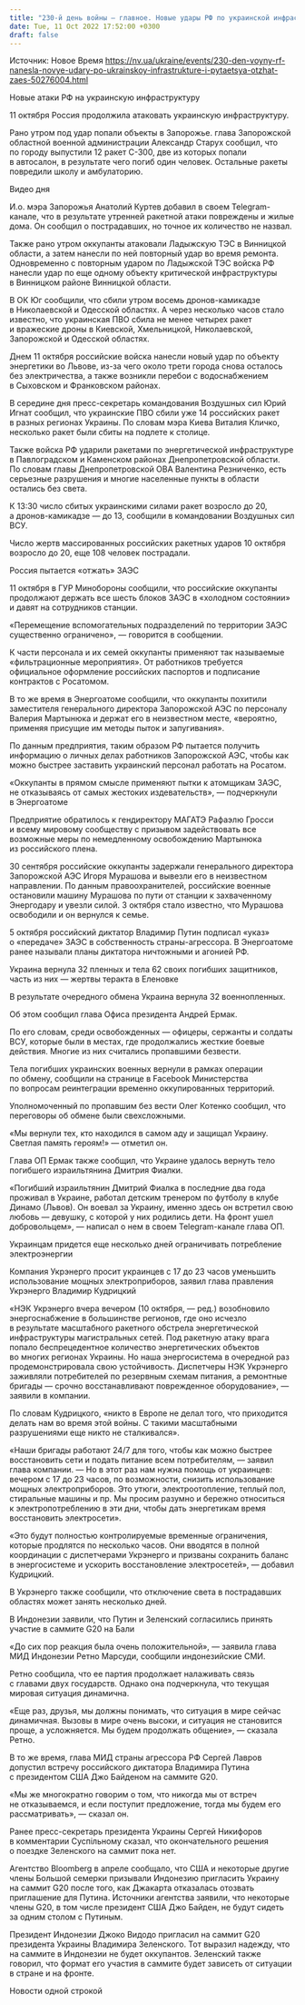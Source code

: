 ```yaml
---
title: "230-й день войны — главное. Новые удары РФ по украинской инфраструктуре и попытки «отжать» ЗАЭС, Украина вернула тела 62 погибших бойцов"
date: Tue, 11 Oct 2022 17:52:00 +0300
draft: false
---
```

Источник: Новое Время https://nv.ua/ukraine/events/230-den-voyny-rf-nanesla-novye-udary-po-ukrainskoy-infrastrukture-i-pytaetsya-otzhat-zaes-50276004.html


 Новые атаки РФ на украинскую инфраструктуру

11 октября Россия продолжила атаковать украинскую инфраструктуру.

Рано утром под удар попали объекты в Запорожье. глава Запорожской областной военной администрации Александр Старух сообщил, что по городу выпустили 12 ракет С-300, две из которых попали в автосалон, в результате чего погиб один человек. Остальные ракеты повредили школу и амбулаторию.

 Видео дня   

 И.о. мэра Запорожья Анатолий Куртев добавил в своем Telegram-канале, что в результате утренней ракетной атаки повреждены и жилые дома. Он сообщил о пострадавших, но точное их количество не назвал.

 Также рано утром оккупанты атаковали Ладыжскую ТЭС в Винницкой области, а затем нанесли по ней повторный удар во время ремонта. Одновременно с повторным ударом по Ладыжской ТЭС войска РФ нанесли удар по еще одному объекту критической инфраструктуры в Винницком районе Винницкой области.

В ОК Юг сообщили, что сбили утром восемь дронов-камикадзе в Николаевской и Одесской областях. А через несколько часов стало известно, что украинская ПВО сбила не менее четырех ракет и вражеские дроны в Киевской, Хмельницкой, Николаевской, Запорожской и Одесской областях.

 Днем 11 октября российские войска нанесли новый удар по объекту энергетики во Львове, из-за чего около трети города снова осталось без электричества, а также возникли перебои с водоснабжением в Сыховском и Франковском районах.

В середине дня пресс-секретарь командования Воздушных сил Юрий Игнат сообщил, что украинские ПВО сбили уже 14 российских ракет в разных регионах Украины. По словам мэра Киева Виталия Кличко, несколько ракет были сбиты на подлете к столице.

 Также войска РФ ударили ракетами по энергетической инфраструктуре в Павлоградском и Каменском районах Днепропетровской области. По словам главы Днепропетровской ОВА Валентина Резниченко, есть серьезные разрушения и многие населенные пункты в области остались без света.

К 13:30 число сбитых украинскими силами ракет возросло до 20, а дронов-камикадзе — до 13, сообщили в командовании Воздушных сил ВСУ.

Число жертв массированных российских ракетных ударов 10 октября возросло до 20, еще 108 человек пострадали.

Россия пытается «отжать» ЗАЭС

 11 октября в ГУР Минобороны сообщили, что российские оккупанты продолжают держать все шесть блоков ЗАЭС в «холодном состоянии» и давят на сотрудников станции.

«Перемещение вспомогательных подразделений по территории ЗАЭС существенно ограничено», — говорится в сообщении.

 К части персонала и их семей оккупанты применяют так называемые «фильтрационные мероприятия». От работников требуется официальное оформление российских паспортов и подписание контрактов с Росатомом.

 В то же время в Энергоатоме сообщили, что оккупанты похитили заместителя генерального директора Запорожской АЭС по персоналу Валерия Мартынюка и держат его в неизвестном месте, «вероятно, применяя присущие им методы пыток и запугивания».

 По данным предприятия, таким образом РФ пытается получить информацию о личных делах работников Запорожской АЭС, чтобы как можно быстрее заставить украинский персонал работать на Росатом.

«Оккупанты в прямом смысле применяют пытки к атомщикам ЗАЭС, не отказываясь от самых жестоких издевательств», — подчеркнули в Энергоатоме

 Предприятие обратилось к гендиректору МАГАТЭ Рафаэлю Гросси и всему мировому сообществу с призывом задействовать все возможные меры по немедленному освобождению Мартынюка из российского плена.

 30 сентября российские оккупанты задержали генерального директора Запорожской АЭС Игоря Мурашова и вывезли его в неизвестном направлении. По данным правоохранителей, российские военные остановили машину Мурашова по пути от станции к захваченному Энергодару и увезли силой. 3 октября стало известно, что Мурашова освободили и он вернулся к семье.

 5 октября российский диктатор Владимир Путин подписал «указ» о «передаче» ЗАЭС в собственность страны-агрессора. В Энергоатоме ранее называли планы диктатора ничтожными и агонией РФ.

Украина вернула 32 пленных и тела 62 своих погибших защитников, часть из них — жертвы теракта в Еленовке

В результате очередного обмена Украина вернула 32 военнопленных.

Об этом сообщил глава Офиса президента Андрей Ермак.

По его словам, среди освобожденных — офицеры, сержанты и солдаты ВСУ, которые были в местах, где продолжались жесткие боевые действия. Многие из них считались пропавшими безвести.

Тела погибших украинских военных вернули в рамках операции по обмену, сообщили на странице в Facebook Министерства по вопросам реинтеграции временно оккупированных территорий.

 Уполномоченный по пропавшим без вести Олег Котенко сообщил, что переговоры об обмене были свехсложными.

«Мы вернули тех, кто находился в самом аду и защищал Украину. Светлая память героям!» — отметил он.

Глава ОП Ермак также сообщил, что Украине удалось вернуть тело погибшего израильтянина Дмитрия Фиалки.

«Погибший израильтянин Дмитрий Фиалка в последние два года проживал в Украине, работал детским тренером по футболу в клубе Динамо (Львов). Он воевал за Украину, именно здесь он встретил свою любовь — девушку, с которой у них родились дети. На фронт ушел добровольцем», — написал о нем в своем Telegram-канале глава ОП.

Украинцам придется еще несколько дней ограничивать потребление электроэнергии

 Компания Укрэнерго просит украинцев с 17 до 23 часов уменьшить использование мощных электроприборов, заявил глава правления Укрэнерго Владимир Кудрицкий

«НЭК Укрэнерго вчера вечером (10 октября, — ред.) возобновило энергоснабжение в большинстве регионов, где оно исчезло в результате масштабного ракетного обстрела энергетической инфраструктуры магистральных сетей. Под ракетную атаку врага попало беспрецедентное количество энергетических объектов во многих регионах Украины. Но наша энергосистема в очередной раз продемонстрировала свою устойчивость. Диспетчеры НЭК Укрэнерго заживляли потребителей по резервным схемам питания, а ремонтные бригады — срочно восстанавливают поврежденное оборудование», — заявили в компании.

 По словам Кудрицкого, «никто в Европе не делал того, что приходится делать нам во время этой войны. С такими масштабными разрушениями еще никто не сталкивался».

«Наши бригады работают 24/7 для того, чтобы как можно быстрее восстановить сети и подать питание всем потребителям, — заявил глава компании. — Но в этот раз нам нужна помощь от украинцев: вечером с 17 до 23 часов, по возможности, снизить использование мощных электроприборов. Это утюги, электроотопление, теплый пол, стиральные машины и пр. Мы просим разумно и бережно относиться к электропотреблению в эти дни, чтобы дать энергетикам время восстановить электросети».

«Это будут полностью контролируемые временные ограничения, которые продлятся по несколько часов. Они вводятся в полной координации с диспетчерами Укрэнерго и призваны сохранить баланс в энергосистеме и ускорить восстановление электросетей», — добавил Кудрицкий.

 В Укрэнерго также сообщили, что отключение света в пострадавших областях может занять несколько дней.

В Индонезии заявили, что Путин и Зеленский согласились принять участие в саммите G20 на Бали

«До сих пор реакция была очень положительной», — заявила глава МИД Индонезии Ретно Марсуди, сообщили индонезийские СМИ.

Ретно сообщила, что ее партия продолжает налаживать связь с главами двух государств. Однако она подчеркнула, что текущая мировая ситуация динамична.

«Еще раз, друзья, мы должны понимать, что ситуация в мире сейчас динамичная. Вызовы в мире очень высоки, и ситуация не становится проще, а усложняется. Мы будем продолжать общение», — сказала Ретно.

В то же время, глава МИД страны агрессора РФ Сергей Лавров допустил встречу российского диктатора Владимира Путина с президентом США Джо Байденом на саммите G20.

«Мы же многократно говорим о том, что никогда мы от встреч не отказываемся, и если поступит предложение, тогда мы будем его рассматривать», — сказал он.

 Ранее пресс-секретарь президента Украины Сергей Никифоров в комментарии Суспільному сказал, что окончательного решения о поездке Зеленского на саммит пока нет.

 Агентство Bloomberg в апреле сообщало, что США и некоторые другие члены Большой семерки призывали Индонезию пригласить Украину на саммит G20 после того, как Джакарта отказалась отозвать приглашение для Путина. Источники агентства заявили, что некоторые члены G20, в том числе президент США Джо Байден, не будут сидеть за одним столом с Путиным.

 Президент Индонезии Джоко Видодо пригласил на саммит G20 президента Украины Владимира Зеленского. Тот выразил надежду, что на саммите в Индонезии не будет оккупантов. Зеленский также говорил, что формат его участия в саммите будет зависеть от ситуации в стране и на фронте.

Новости одной строкой

